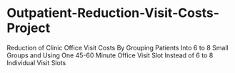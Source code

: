 # Outpatient-Reduction-Visit-Costs-Project
Reduction of Clinic Office Visit Costs By Grouping Patients Into 6 to 8 Small Groups and Using One 45-60 Minute Office Visit Slot Instead of 6 to 8 Individual Visit Slots

